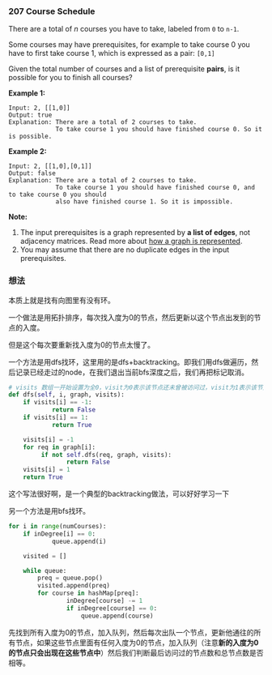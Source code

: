 ### 207 Course Schedule

There are a total of *n* courses you have to take, labeled from `0` to `n-1`.

Some courses may have prerequisites, for example to take course 0 you have to first take course 1, which is expressed as a pair: `[0,1]`

Given the total number of courses and a list of prerequisite **pairs**, is it possible for you to finish all courses?

**Example 1:**

```
Input: 2, [[1,0]] 
Output: true
Explanation: There are a total of 2 courses to take. 
             To take course 1 you should have finished course 0. So it is possible.
```

**Example 2:**

```
Input: 2, [[1,0],[0,1]]
Output: false
Explanation: There are a total of 2 courses to take. 
             To take course 1 you should have finished course 0, and to take course 0 you should
             also have finished course 1. So it is impossible.
```

**Note:**

1. The input prerequisites is a graph represented by **a list of edges**, not adjacency matrices. Read more about [how a graph is represented](https://www.khanacademy.org/computing/computer-science/algorithms/graph-representation/a/representing-graphs).
2. You may assume that there are no duplicate edges in the input prerequisites.

### 想法

本质上就是找有向图里有没有环。

一个做法是用拓扑排序，每次找入度为0的节点，然后更新以这个节点出发到的节点的入度。

但是这个每次要重新找入度为0的节点太慢了。

一个方法是用dfs找环，这里用的是dfs+backtracking。即我们用dfs做遍历，然后记录已经走过的node，在我们退出当前bfs深度之后，我们再把标记取消。

```python
# visits 数组一开始设置为全0，visit为0表示该节点还未曾被访问过，visit为1表示该节点被访问过，且已确定从该节点出发并没有环（我们碰到这种节点可以直接确定当前路径上没有环，退出到上一层），visit为-1表示该节点在当前访问路径上（正在被判断是否有环），如果我们访问到了为-1的节点，说明我们在路径上碰到环了。
def dfs(self, i, graph, visits):
    if visits[i] == -1:
    		return False
    if visits[i] == 1:
    		return True

    visits[i] = -1
    for req in graph[i]:
   		 if not self.dfs(req, graph, visits):
    			return False
    visits[i] = 1
    return True
```

这个写法很好啊，是一个典型的backtracking做法，可以好好学习一下

另一个方法是用bfs找环。

```python
for i in range(numCourses):
  	if inDegree[i] == 0:
    		queue.append(i)

    visited = []

    while queue:
      	preq = queue.pop()
      	visited.append(preq)
      	for course in hashMap[preq]:
        		inDegree[course] -= 1
        		if inDegree[course] == 0:
          			queue.append(course)
```

先找到所有入度为0的节点，加入队列，然后每次出队一个节点，更新他通往的所有节点，如果这些节点里面有任何入度为0的节点，加入队列（注意**新的入度为0的节点只会出现在这些节点中**）然后我们判断最后访问过的节点数和总节点数是否相等。